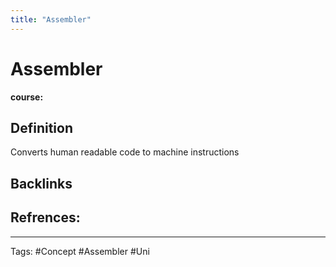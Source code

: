 ```yaml
---
title: "Assembler"
---
```


# Assembler
**course:**
## Definition
Converts human readable code to machine instructions
## Backlinks

## Refrences:

---
Tags: #Concept #Assembler #Uni 